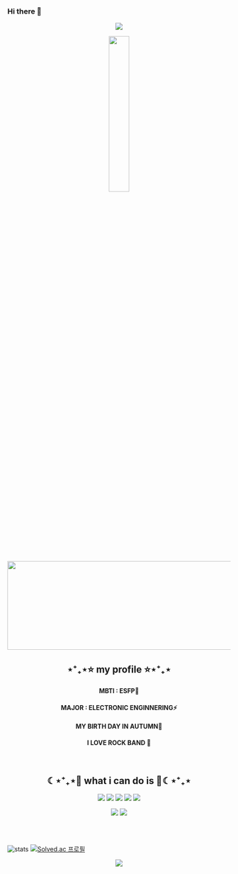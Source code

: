 ### Hi there 👋 

 <a href="https://github.com/devxb/gitanimals">
</a>
<div align="center">
  <img src="https://capsule-render.vercel.app/api?type=rounded&color=F4B7C2&text=Welcome&animation=blink&height=200&fontColor=FFFFFF&desc=peachsz-z's%20home&descAlignY=75"/>
</div>

<p align="center">
 <img width="30%" src="https://user-images.githubusercontent.com/122509630/212248023-c19ee088-804c-40da-adc3-c19a382fccac.png"/> 
</p>
  <img src="https://render.gitanimals.org/lines/peachez-z?pet-id=712467306291172822" width="1000" height="200"/>


<h2 align="center">⋆⁺₊⋆⭐ my profile ⭐⋆⁺₊⋆</h2>
<h4 align="center"> MBTI : ESFP🍰 </h4>
<h4 align="center"> MAJOR : ELECTRONIC ENGINNERING⚡ </h4>
<h4 align="center"> MY BIRTH DAY IN AUTUMN🍂 </h4>
<h4 align="center"> I LOVE ROCK BAND 🎸 </h4>
<br/>



<h2 align="center">☾⋆⁺₊⋆💜 what i can do is 💜☾⋆⁺₊⋆</h2>
<p align="center">
 <img src="https://img.shields.io/badge/Python-3776AB?style=flat-square&logo=Python&logoColor=white"/></a>
 <img src="https://img.shields.io/badge/R-green?style=flat-square&logo=R&logoColor=white"/>
<img src="https://img.shields.io/badge/HTML-E34F26?style=flat-square&logo=HTML5&logoColor=white"/>
<img src="https://img.shields.io/badge/CSS-1572B6?style=flat-square&logo=CSS3&logoColor=white"/>
 <img src="https://img.shields.io/badge/Django-092E20?style=flat-square&logo=Django&logoColor=white"/></a> </p>
 <p align="center">
 <img src="https://img.shields.io/badge/Vue.js-green?style=flat-square&logo=Vue.js&logoColor=white"/>
 <img src="https://img.shields.io/badge/Vuetify-blue?style=flat-square&logo=Vuetify&logoColor=white"/></p>

 <br/>
 <br/>

 

  
 ![stats](https://github-readme-stats-git-masterrstaa-rickstaa.vercel.app/api?username=peachsz-z&&show_icons=true&theme=moltack) 
 [![Solved.ac
프로필](http://mazassumnida.wtf/api/v2/generate_badge?boj=rkdmf0914)](https://solved.ac/rkdmf0914)
  <br/>
  
<div align="center">
 <img src=https://capsule-render.vercel.app/api?type=rounded&color=F4B7C2&height=100&section=footer&desc=prod.by%20peachsz-z&fontColor=FFFFFF&fontsize=9&rotate=100/>
</div>    
  

<!--
**peachsz-z/peachsz-z** is a ✨ _special_ ✨ repository because its `README.md` (this file) appears on your GitHub profile.

Here are some ideas to get you started:

- 🔭 I’m currently working on ...
- 🌱 I’m currently learning ...
- 👯 I’m looking to collaborate on ...
- 🤔 I’m looking for help with ...
- 💬 Ask me about ...
- 📫 How to reach me: ...
- 😄 Pronouns: ...
- ⚡ Fun fact: ...
-->
